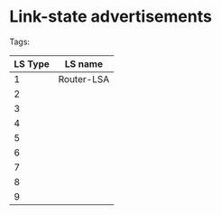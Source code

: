 # Link-state advertisements
Tags:



| LS Type | LS name    |
| ------- | ---------- |
| 1       | Router-LSA |
| 2       |            |
| 3       |            |
| 4       |            |
| 5       |            |
| 6       |            |
| 7       |            |
| 8       |            |
| 9       |            |
